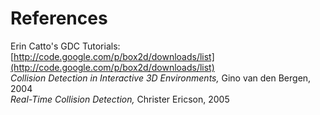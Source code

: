 # References

Erin Catto's GDC Tutorials:<br/>
[http://code.google.com/p/box2d/downloads/list](http://code.google.com/p/box2d/downloads/list)<br/>
_Collision Detection in Interactive 3D Environments,_ Gino van den Bergen, 2004<br/>
_Real-Time Collision Detection,_ Christer Ericson, 2005
